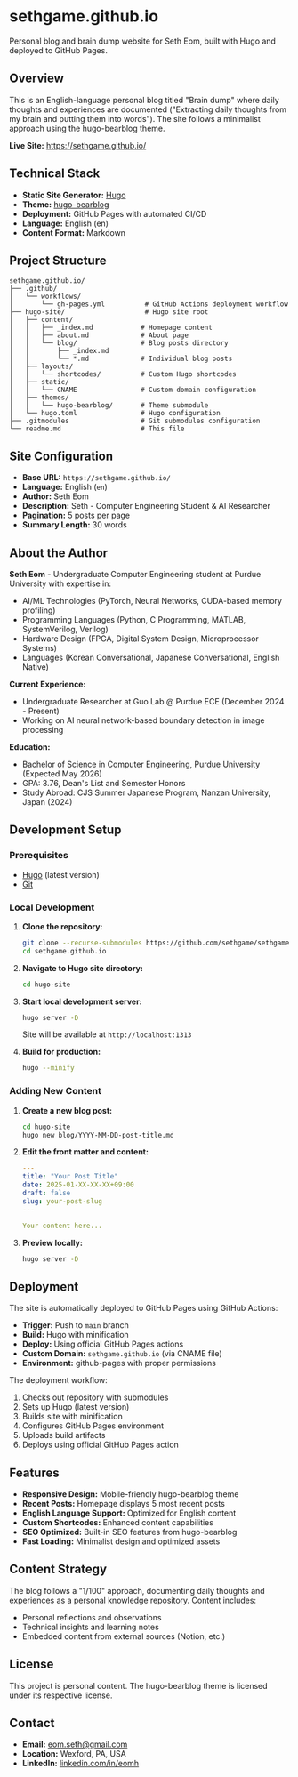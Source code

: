 # sethgame.github.io

Personal blog and brain dump website for Seth Eom, built with Hugo and deployed to GitHub Pages.

## Overview

This is an English-language personal blog titled "Brain dump" where daily thoughts and experiences are documented ("Extracting daily thoughts from my brain and putting them into words"). The site follows a minimalist approach using the hugo-bearblog theme.

**Live Site:** https://sethgame.github.io/

## Technical Stack

- **Static Site Generator:** [Hugo](https://gohugo.io/)
- **Theme:** [hugo-bearblog](https://github.com/janraasch/hugo-bearblog)
- **Deployment:** GitHub Pages with automated CI/CD
- **Language:** English (en)
- **Content Format:** Markdown

## Project Structure

```
sethgame.github.io/
├── .github/
│   └── workflows/
│       └── gh-pages.yml          # GitHub Actions deployment workflow
├── hugo-site/                    # Hugo site root
│   ├── content/
│   │   ├── _index.md            # Homepage content
│   │   ├── about.md             # About page
│   │   └── blog/                # Blog posts directory
│   │       ├── _index.md
│   │       └── *.md             # Individual blog posts
│   ├── layouts/
│   │   └── shortcodes/          # Custom Hugo shortcodes
│   ├── static/
│   │   └── CNAME                # Custom domain configuration
│   ├── themes/
│   │   └── hugo-bearblog/       # Theme submodule
│   └── hugo.toml                # Hugo configuration
├── .gitmodules                  # Git submodules configuration
└── readme.md                    # This file
```

## Site Configuration

- **Base URL:** `https://sethgame.github.io/`
- **Language:** English (`en`)
- **Author:** Seth Eom
- **Description:** Seth - Computer Engineering Student & AI Researcher
- **Pagination:** 5 posts per page
- **Summary Length:** 30 words

## About the Author

**Seth Eom** - Undergraduate Computer Engineering student at Purdue University with expertise in:
- AI/ML Technologies (PyTorch, Neural Networks, CUDA-based memory profiling)
- Programming Languages (Python, C Programming, MATLAB, SystemVerilog, Verilog)
- Hardware Design (FPGA, Digital System Design, Microprocessor Systems)
- Languages (Korean Conversational, Japanese Conversational, English Native)

**Current Experience:**
- Undergraduate Researcher at Guo Lab @ Purdue ECE (December 2024 - Present)
- Working on AI neural network-based boundary detection in image processing

**Education:**
- Bachelor of Science in Computer Engineering, Purdue University (Expected May 2026)
- GPA: 3.76, Dean's List and Semester Honors
- Study Abroad: CJS Summer Japanese Program, Nanzan University, Japan (2024)

## Development Setup

### Prerequisites
- [Hugo](https://gohugo.io/installation/) (latest version)
- [Git](https://git-scm.com/)

### Local Development

1. **Clone the repository:**
   ```bash
   git clone --recurse-submodules https://github.com/sethgame/sethgame.github.io.git
   cd sethgame.github.io
   ```

2. **Navigate to Hugo site directory:**
   ```bash
   cd hugo-site
   ```

3. **Start local development server:**
   ```bash
   hugo server -D
   ```
   Site will be available at `http://localhost:1313`

4. **Build for production:**
   ```bash
   hugo --minify
   ```

### Adding New Content

1. **Create a new blog post:**
   ```bash
   cd hugo-site
   hugo new blog/YYYY-MM-DD-post-title.md
   ```

2. **Edit the front matter and content:**
   ```yaml
   ---
   title: "Your Post Title"
   date: 2025-01-XX-XX-XX+09:00
   draft: false
   slug: your-post-slug
   ---
   
   Your content here...
   ```

3. **Preview locally:**
   ```bash
   hugo server -D
   ```

## Deployment

The site is automatically deployed to GitHub Pages using GitHub Actions:

- **Trigger:** Push to `main` branch
- **Build:** Hugo with minification
- **Deploy:** Using official GitHub Pages actions
- **Custom Domain:** `sethgame.github.io` (via CNAME file)
- **Environment:** github-pages with proper permissions

The deployment workflow:
1. Checks out repository with submodules
2. Sets up Hugo (latest version)
3. Builds site with minification
4. Configures GitHub Pages environment
5. Uploads build artifacts
6. Deploys using official GitHub Pages action

## Features

- **Responsive Design:** Mobile-friendly hugo-bearblog theme
- **Recent Posts:** Homepage displays 5 most recent posts
- **English Language Support:** Optimized for English content
- **Custom Shortcodes:** Enhanced content capabilities
- **SEO Optimized:** Built-in SEO features from hugo-bearblog
- **Fast Loading:** Minimalist design and optimized assets

## Content Strategy

The blog follows a "1/100" approach, documenting daily thoughts and experiences as a personal knowledge repository. Content includes:
- Personal reflections and observations
- Technical insights and learning notes
- Embedded content from external sources (Notion, etc.)

## License

This project is personal content. The hugo-bearblog theme is licensed under its respective license.

## Contact

- **Email:** eom.seth@gmail.com
- **Location:** Wexford, PA, USA
- **LinkedIn:** [linkedin.com/in/eomh](https://linkedin.com/in/eomh)